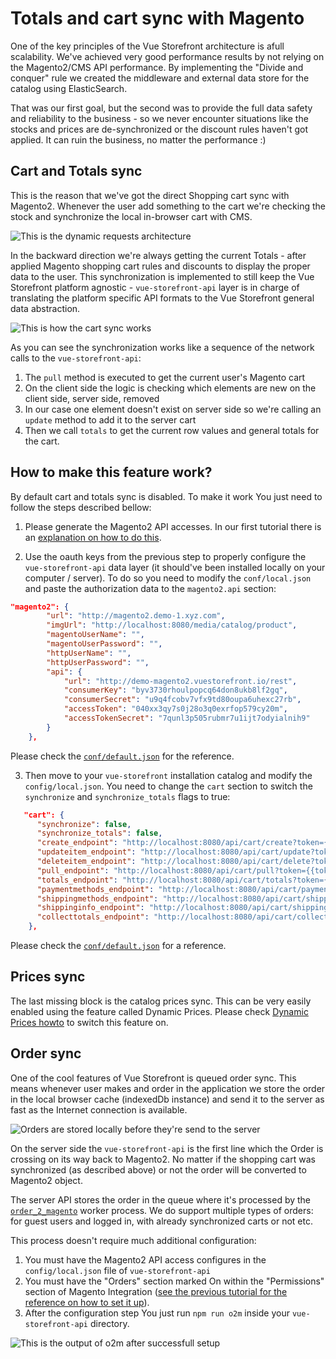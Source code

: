 # Totals and cart sync with Magento

One of the key principles of the Vue Storefront architecture is afull scalability. We've achieved very good performance results by not relying on the Magento2/CMS API performance. By implementing the "Divide and conquer" rule we created the middleware and external data store for the catalog using ElasticSearch.

That was our first goal, but the second was to provide the full data safety and reliability to the business - so we never encounter situations like the stocks and prices are de-synchronized or the discount rules haven't got applied. It can ruin the business, no matter the performance :)

## Cart and Totals sync

This is the reason that we've got the direct Shopping cart sync with Magento2. Whenever the user add something to the cart we're checking the stock and synchronize the local in-browser cart with CMS.

![This is the dynamic requests architecture](/vue-storefront/Vue-storefront-architecture-proxy-requests.png)

In the backward direction we're always getting the current Totals - after applied Magento shopping cart rules and discounts to display the proper data to the user. This synchronization is implemented to still keep the Vue Storefront platform agnostic - `vue-storefront-api` layer is in charge of translating the platform specific API formats to the Vue Storefront general data abstraction.

![This is how the cart sync works](/vue-storefront/cart-sync.png)

As you can see the synchronization works like a sequence of the network calls to the `vue-storefront-api`:

1. The `pull` method is executed to get the current user's Magento cart
2. On the client side the logic is checking which elements are new on the client side, server side, removed
3. In our case one element doesn't exist on server side so we're calling an `update` method to add it to the server cart
4. Then we call `totals` to get the current row values and general totals for the cart.

## How to make this feature work?

By default cart and totals sync is disabled. To make it work You just need to follow the steps described bellow:

1. Please generate the Magento2 API accesses. In our first tutorial there is an [explanation on how to do this](../installation/magento.md).

2. Use the oauth keys from the previous step to properly configure the `vue-storefront-api` data layer (it should've been installed locally on your computer / server). To do so you need to modify the `conf/local.json` and paste the authorization data to the `magento2.api` section:

```json
"magento2": {
		"url": "http://magento2.demo-1.xyz.com",
		"imgUrl": "http://localhost:8080/media/catalog/product",
		"magentoUserName": "",
		"magentoUserPassword": "",
		"httpUserName": "",
		"httpUserPassword": "",
		"api": {
			"url": "http://demo-magento2.vuestorefront.io/rest",
			"consumerKey": "byv3730rhoulpopcq64don8ukb8lf2gq",
			"consumerSecret": "u9q4fcobv7vfx9td80oupa6uhexc27rb",
			"accessToken": "040xx3qy7s0j28o3q0exrfop579cy20m",
			"accessTokenSecret": "7qunl3p505rubmr7u1ijt7odyialnih9"
		}
	},
```

Please check the [`conf/default.json`](https://github.com/DivanteLtd/vue-storefront-api/blob/master/config/default.json) for the reference.

3. Then move to your `vue-storefront` installation catalog and modify the `config/local.json`. You need to change the `cart` section to switch the `synchronize` and `synchronize_totals` flags to true:

```json
   "cart": {
      "synchronize": false,
      "synchronize_totals": false,
      "create_endpoint": "http://localhost:8080/api/cart/create?token={{token}}",
      "updateitem_endpoint": "http://localhost:8080/api/cart/update?token={{token}}&cartId={{cartId}}",
      "deleteitem_endpoint": "http://localhost:8080/api/cart/delete?token={{token}}&cartId={{cartId}}",
      "pull_endpoint": "http://localhost:8080/api/cart/pull?token={{token}}&cartId={{cartId}}",
      "totals_endpoint": "http://localhost:8080/api/cart/totals?token={{token}}&cartId={{cartId}}",
      "paymentmethods_endpoint": "http://localhost:8080/api/cart/payment-methods?token={{token}}&cartId={{cartId}}",
      "shippingmethods_endpoint": "http://localhost:8080/api/cart/shipping-methods?token={{token}}&cartId={{cartId}}",
      "shippinginfo_endpoint": "http://localhost:8080/api/cart/shipping-information?token={{token}}&cartId={{cartId}}",
      "collecttotals_endpoint": "http://localhost:8080/api/cart/collect-totals?token={{token}}&cartId={{cartId}}"
    },
```

Please check the [`conf/default.json`](https://github.com/DivanteLtd/vue-storefront/blob/1302ed84561a514beb8c35e45ae1d0aa4dc9f74a/config/default.json#L8) for a reference.

## Prices sync

The last missing block is the catalog prices sync. This can be very easily enabled using the feature called Dynamic Prices. Please check [Dynamic Prices howto](direct-prices-sync.md) to switch this feature on.

## Order sync

One of the cool features of Vue Storefront is queued order sync. This means whenever user makes and order in the application we store the order in the local browser cache (indexedDb instance) and send it to the server as fast as the Internet connection is available.

![Orders are stored locally before they're send to the server](/vue-storefront/orders-collection.png)

On the server side the `vue-storefront-api` is the first line which the Order is crossing on its way back to Magento2. No matter if the shopping cart was synchronized (as described above) or not the order will be converted to Magento2 object.

The server API stores the order in the queue where it's processed by the [`order_2_magento`](https://github.com/DivanteLtd/vue-storefront-api/blob/master/src/worker/order_to_magento2.js) worker process. We do support multiple types of orders: for guest users and logged in, with already synchronized carts or not etc.

This process doesn't require much additional configuration:

1. You must have the Magento2 API access configures in the `config/local.json` file of `vue-storefront-api`
2. You must have the "Orders" section marked On within the "Permissions" section of Magento Integration ([see the previous tutorial for the reference on how to set it up](../installation/magento.md)).
3. After the configuration step You just run `npm run o2m` inside your `vue-storefront-api` directory.

![This is the output of o2m after successfull setup](/vue-storefront/o2m-output.png)
